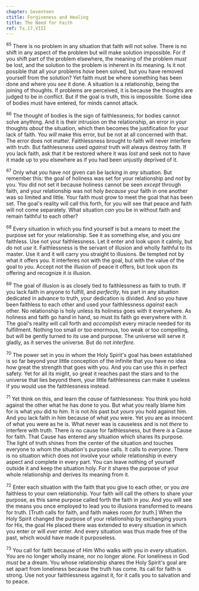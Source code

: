```yaml
---
chapter: Seventeen
ctitle: Forgiveness and Healing
title: The Need for Faith
ref: Tx.17.VIII
---
```


<sup>65</sup> There is no problem in any situation that faith will not solve. There
is no shift in any aspect of the problem but will make solution
impossible. For if you shift part of the problem elsewhere, the meaning
of the problem *must* be lost, and the solution to the problem is
inherent in its meaning. Is it not possible that all your problems
*have* been solved, but you have removed yourself from the solution? Yet
faith must be where something has been done and where you *see* it done.
A situation is a relationship, being the joining of thoughts. If
problems are perceived, it is because the thoughts are judged to be in
conflict. But if the goal is truth, this is impossible. Some idea of
bodies must have entered, for minds cannot attack.

<sup>66</sup> The thought of bodies is the sign of faithlessness, for bodies cannot
solve anything. And it is their intrusion on the relationship, an error
in your thoughts *about* the situation, which then becomes the
justification for your lack of faith. You *will* make this error, but be
not at all concerned with that. The error does not matter. Faithlessness
brought to faith will never interfere with truth. But faithlessness used
*against* truth will always destroy faith. If you lack faith, ask that
it be restored where it was *lost* and seek not to have it made up to
you elsewhere as if you had been unjustly deprived of it.

<sup>67</sup> Only what *you* have not given can be lacking in *any* situation. But
remember this: the goal of holiness was set for your relationship and
*not* by you. You did not set it because holiness cannot be seen
*except* through faith, and your relationship was not holy *because*
your faith in one another was so limited and little. Your faith must
grow to meet the goal that has been set. The goal's reality will call
this forth, for you will see that peace and faith will not come
separately. What situation *can* you be in without faith and remain
faithful to each other?

<sup>68</sup> Every situation in which you find yourself is but a means to meet the
purpose set for your relationship. See it as something else, and you
*are* faithless. Use not your faithlessness. Let it enter and look upon
it calmly, but do not *use* it. Faithlessness is the servant of illusion
and wholly faithful to its master. Use it and it will carry you straight
to illusions. Be tempted not by what it offers you. It interferes not
with the goal, but with the value of the goal to *you*. Accept not the
illusion of peace it offers, but look upon its offering and recognize it
*is* illusion.

<sup>69</sup> The goal of illusion is as closely tied to faithlessness as faith to
truth. If you lack faith in anyone to fulfill, and *perfectly*, his part
in any situation dedicated in advance to truth, *your* dedication is
divided. And so you have been faithless to each other and used your
faithlessness *against* each other. No relationship is holy unless its
holiness goes with it everywhere. As holiness and faith go hand in hand,
so must its faith go everywhere with it. The goal's reality will call
forth and *accomplish* every miracle needed for its fulfillment. Nothing
too small or too enormous, too weak or too compelling, but will be
gently turned to its use and purpose. The universe will serve it gladly,
as it serves the universe. But do not *interfere*.

<sup>70</sup> The power set in you in whom the Holy Spirit's goal has been
established is so far beyond your little conception of the infinite that
you have no idea how great the strength that goes with you. And you can
use *this* in perfect safety. Yet for all its might, so great it reaches
past the stars and to the universe that lies beyond them, your little
faithlessness can make it useless if you would use the faithlessness
instead.

<sup>71</sup> Yet think on this, and learn the *cause* of faithlessness: You think
you hold against the other what he has done to you. But what you really
blame him for is what *you* did to *him*. It is not *his* past but
*yours* you hold against him. And you lack faith in him because of what
*you* were. Yet you are as innocent of what you were as he is. What
never was is causeless and is not *there* to interfere with truth. There
*is* no cause for faithlessness, but there *is* a Cause for faith. That
Cause has entered any situation which shares Its purpose. The light of
truth shines from the center of the situation and touches everyone to
whom the situation's purpose calls. It calls to *everyone*. There is no
situation which does not involve your *whole* relationship in every
aspect and complete in every part. You can leave nothing of yourself
outside it and keep the situation holy. For it shares the purpose of
your whole relationship and derives its meaning from it.

<sup>72</sup> Enter each situation with the faith that you give to each other, or
you *are* faithless to your own relationship. Your faith will call the
others to share your purpose, as this same purpose called forth the
faith in *you*. And you will see the means you once employed to lead you
to illusions transformed to means for truth. \[Truth calls for faith,
and faith makes room *for truth*.\] When the Holy Spirit changed the
purpose of your relationship by exchanging yours for His, the goal He
placed there was extended to every situation in which you enter or will
*ever* enter. And every situation was thus made free of the past, which
would have made it purposeless.

<sup>73</sup> You call for faith because of Him Who walks with you in *every*
situation. You are no longer wholly insane, nor no longer alone. For
loneliness in God *must* be a dream. You whose relationship shares the
Holy Spirit's goal are set apart from loneliness because the truth has
come. Its call for faith is strong. Use not your faithlessness against
it, for it calls you to salvation and to peace.

